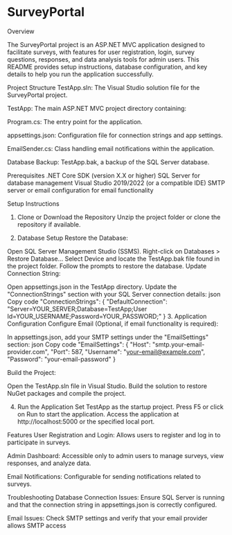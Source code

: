 # SurveyPortal
Overview

The SurveyPortal project is an ASP.NET MVC application designed to facilitate surveys, with features for user registration, login, survey questions, responses, and data analysis tools for admin users. This README provides setup instructions, database configuration, and key details to help you run the application successfully.

Project Structure
TestApp.sln: The Visual Studio solution file for the SurveyPortal project.

TestApp: The main ASP.NET MVC project directory containing:

Program.cs: The entry point for the application.

appsettings.json: Configuration file for connection strings and app settings.

EmailSender.cs: Class handling email notifications within the application.

Database Backup: TestApp.bak, a backup of the SQL Server database.

Prerequisites
.NET Core SDK (version X.X or higher)
SQL Server for database management
Visual Studio 2019/2022 (or a compatible IDE)
SMTP server or email configuration for email functionality

Setup Instructions
1. Clone or Download the Repository
Unzip the project folder or clone the repository if available.

2. Database Setup
Restore the Database:

Open SQL Server Management Studio (SSMS).
Right-click on Databases > Restore Database...
Select Device and locate the TestApp.bak file found in the project folder.
Follow the prompts to restore the database.
Update Connection String:

Open appsettings.json in the TestApp directory.
Update the "ConnectionStrings" section with your SQL Server connection details:
json
Copy code
"ConnectionStrings": {
    "DefaultConnection": "Server=YOUR_SERVER;Database=TestApp;User Id=YOUR_USERNAME;Password=YOUR_PASSWORD;"
}
3. Application Configuration
Configure Email (Optional, if email functionality is required):

In appsettings.json, add your SMTP settings under the "EmailSettings" section:
json
Copy code
"EmailSettings": {
    "Host": "smtp.your-email-provider.com",
    "Port": 587,
    "Username": "your-email@example.com",
    "Password": "your-email-password"
}

Build the Project:

Open the TestApp.sln file in Visual Studio.
Build the solution to restore NuGet packages and compile the project.

4. Run the Application
Set TestApp as the startup project.
Press F5 or click on Run to start the application.
Access the application at http://localhost:5000 or the specified local port.

Features
User Registration and Login: Allows users to register and log in to participate in surveys.

Admin Dashboard: Accessible only to admin users to manage surveys, view responses, and analyze data.

Email Notifications: Configurable for sending notifications related to surveys.

Troubleshooting
Database Connection Issues: Ensure SQL Server is running and that the connection string in appsettings.json is correctly configured.

Email Issues: Check SMTP settings and verify that your email provider allows SMTP access
